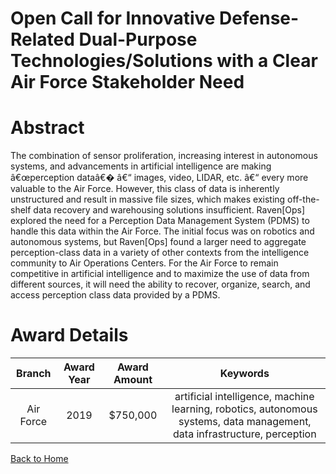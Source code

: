 
Open Call for Innovative Defense-Related Dual-Purpose Technologies/Solutions with a Clear Air Force Stakeholder Need
====================================================================================================================

# Abstract


The combination of sensor proliferation, increasing interest in autonomous systems, and advancements in artificial intelligence are making â€œperception dataâ€� â€“ images, video, LIDAR, etc. â€“ every more valuable to the Air Force. However, this class of data is inherently unstructured and result in massive file sizes, which makes existing off-the-shelf data recovery and warehousing solutions insufficient. Raven[Ops] explored the need for a Perception Data Management System (PDMS) to handle this data within the Air Force. The initial focus was on robotics and autonomous systems, but Raven[Ops] found a larger need to aggregate perception-class data in a variety of other contexts from the intelligence community to Air Operations Centers. For the Air Force to remain competitive in artificial intelligence and to maximize the use of data from different sources, it will need the ability to recover, organize, search, and access perception class data provided by a PDMS.  

# Award Details

|Branch|Award Year|Award Amount|Keywords|
| :---: | :---: | :---: | :---: |
|Air Force|2019|$750,000|artificial intelligence, machine learning, robotics, autonomous systems, data management, data infrastructure, perception|
  
  


[Back to Home](https://github.com/chrischow/dod_sbir_awards/Reports/DJ/#1459)